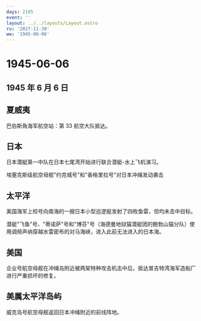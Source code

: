 ```yaml
---
days: 2105
event: ''
layout: ../../layouts/Layout.astro
ru: '2027-11-30'
ww: '1945-06-06'
---
```


# 1945-06-06

## 1945 年 6 月 6 日

## 夏威夷

巴伯斯角海军航空站：第 33 航空大队抵达。

## 日本

日本潜艇第一中队在日本七尾湾开始进行联合潜艇-水上飞机演习。

埃塞克斯级航空母舰"约克城号"和"香格里拉号"对日本冲绳发动袭击

## 太平洋

美国海军上校号向南海的一艘日本小型巡逻艇发射了四枚鱼雷，但均未击中目标。

潜艇"飞鱼"号、"蒂诺萨"号和"博芬"号（海德曼地狱猫潜艇团的鲍勃山猫分队）使用调频声纳穿越水雷密布的对马海峡，进入此前无法进入的日本海。

## 美国

企业号航空母舰在冲绳岛附近被两架特种攻击机击中后，抵达普吉特湾海军造船厂进行严重损坏的修复。

## 美属太平洋岛屿

威克岛号航空母舰返回日本冲绳附近的前线阵地。